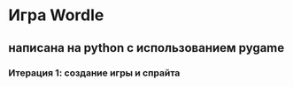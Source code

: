 # Игра Wordle

## написана на python с использованием pygame

### Итерация 1: создание игры и спрайта
